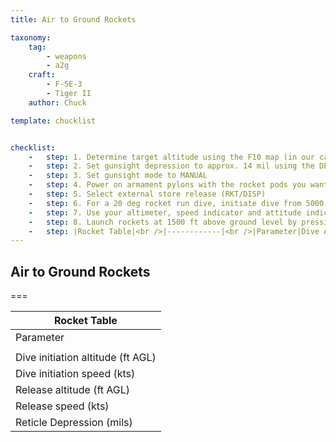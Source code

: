 ```yaml
---
title: Air to Ground Rockets

taxonomy:
    tag:
        - weapons
        - a2g
    craft:
        - F-5E-3
        - Tiger II
    author: Chuck

template: chucklist


checklist:
    -   step: 1. Determine target altitude using the F10 map (in our case 0 ft). Add target elevation to your dive bombing table altitude parameters in the table below. 
    -   step: 2. Set gunsight depression to approx. 14 mil using the DEPR knob for a rocket run done with a 20 deg dive angle 
    -   step: 3. Set gunsight mode to MANUAL 
    -   step: 4. Power on armament pylons with the rocket pods you want to use. 
    -   step: 5. Select external store release (RKT/DISP) 
    -   step: 6. For a 20 deg rocket run dive, initiate dive from 5000 ft at 350 kts. 
    -   step: 7. Use your altimeter, speed indicator and attitude indicator to fly with correct bombing parameters. For a 20 deg dive, maintain airspeed at 400 kts. 
    -   step: 8. Launch rockets at 1500 ft above ground level by pressing the WEAPON RELEASE BUTTON (Ralt+Space).
    -   step: |Rocket Table|<br />|------------|<br />|Parameter|Dive Angles (degrees)|<br />| | 20 | 30 |<br />|Dive initiation altitude (ft AGL) |5000 |6000|<br />|Dive initiation speed (kts) |350 to 370 |350|<br />|Release altitude (ft AGL) |1500 |2000|<br />|Release speed (kts) |400 |400|<br />|Reticle Depression (mils) |14 |10|
---
```


## Air to Ground Rockets

===
  
|Rocket Table|
|------------|
|Parameter|Dive Angles (degrees)|
| | 20 | 30 |
|Dive initiation altitude (ft AGL) |5000 |6000|
|Dive initiation speed (kts) |350 to 370 |350|
|Release altitude (ft AGL) |1500 |2000|
|Release speed (kts) |400 |400|
|Reticle Depression (mils) |14 |10|
